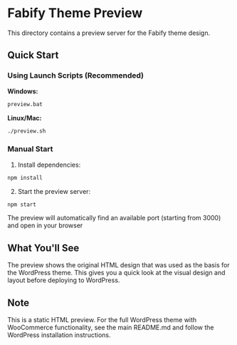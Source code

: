 # Fabify Theme Preview

This directory contains a preview server for the Fabify theme design.

## Quick Start

### Using Launch Scripts (Recommended)

**Windows:**
```bash
preview.bat
```

**Linux/Mac:**
```bash
./preview.sh
```

### Manual Start

1. Install dependencies:
```bash
npm install
```

2. Start the preview server:
```bash
npm start
```

The preview will automatically find an available port (starting from 3000) and open in your browser

## What You'll See

The preview shows the original HTML design that was used as the basis for the WordPress theme. This gives you a quick look at the visual design and layout before deploying to WordPress.

## Note

This is a static HTML preview. For the full WordPress theme with WooCommerce functionality, see the main README.md and follow the WordPress installation instructions.
